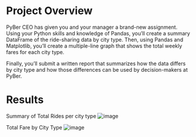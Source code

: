# Project Overview
PyBer CEO has given you and your manager a brand-new assignment. Using your Python skills and knowledge of Pandas, you’ll create a summary DataFrame of the ride-sharing data by city type. Then, using Pandas and Matplotlib, you’ll create a multiple-line graph that shows the total weekly fares for each city type.

Finally, you’ll submit a written report that summarizes how the data differs by city type and how those differences can be used by decision-makers at PyBer.

# Results
Summary of Total Rides per city type 
![image](https://user-images.githubusercontent.com/96134924/168345629-7522470d-a1fb-4650-ae4e-bbf321051bad.png)

Total Fare by City Type
![image](https://user-images.githubusercontent.com/96134924/168345847-20f3d231-e119-4a34-b02b-7df3fb7c66e6.png)
